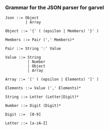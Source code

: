 ### Grammar for the JSON parser for garvel

```
Json ::= Object
         | Array
```

```
Object ::= '{' ( (epsilon | Members) '}' )
```

```
Members ::= Pair (',' Members)*
```

```
Pair ::= String ':' Value
```

```
Value ::= String
          | Number
          | Object
          | Array
```          

```
Array ::= '[' ( (epsilon | Elements) ']' )
```

```
Elements ::= Value (',' Elements)*
```

```
String ::= Letter (Letter|Digit)*
```

```
Number ::= Digit (Digit)*
```

```
Digit ::=  [0-9]
```

```
Letter ::= [a-zA-Z]
```
          
